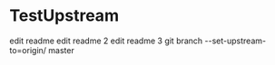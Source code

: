 # TestUpstream
edit readme
edit readme 2
edit readme 3
git branch --set-upstream-to=origin/<branch> master

